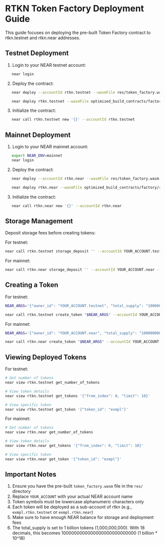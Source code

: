 # RTKN Token Factory Deployment Guide

This guide focuses on deploying the pre-built Token Factory contract to rtkn.testnet and rtkn.near addresses.

## Testnet Deployment

1. Login to your NEAR testnet account:
```bash
   near login
```

2. Deploy the contract:
```bash
   near deploy --accountId rtkn.testnet --wasmFile res/token_factory.wasm

   near deploy rtkn.testnet --wasmFile optimized_build_contracts/factory/res/token_factory.wasm
```

3. Initialize the contract:
```bash
   near call rtkn.testnet new '{}' --accountId rtkn.testnet
```

## Mainnet Deployment

1. Login to your NEAR mainnet account:
```bash
   export NEAR_ENV=mainnet
   near login
```

2. Deploy the contract:
```bash
   near deploy --accountId rtkn.near --wasmFile res/token_factory.wasm

   near deploy rtkn.near --wasmFile optimized_build_contracts/factory/res/token_factory.wasm
```

3. Initialize the contract:
```bash
   near call rtkn.near new '{}' --accountId rtkn.near
```

## Storage Management

Deposit storage fees before creating tokens:

For testnet:
```bash
near call rtkn.testnet storage_deposit '' --accountId YOUR_ACCOUNT.testnet --amount 1
```

For mainnet:
```bash
near call rtkn.near storage_deposit '' --accountId YOUR_ACCOUNT.near --amount 1
```

## Creating a Token

For testnet:
```bash
NEAR_ARGS='{"owner_id": "YOUR_ACCOUNT.testnet", "total_supply": "1000000000000000000000000000", "metadata": { "spec": "ft-1.0.0", "name": "Example Token", "symbol": "EXMPL", "icon": null, "reference": null, "reference_hash": null, "decimals": 18 }}'

near call rtkn.testnet create_token "$NEAR_ARGS" --accountId YOUR_ACCOUNT.testnet
```

For mainnet:
```bash
NEAR_ARGS='{"owner_id": "YOUR_ACCOUNT.near", "total_supply": "1000000000000000000000000000", "metadata": { "spec": "ft-1.0.0", "name": "Example Token", "symbol": "EXMPL", "icon": null, "reference": null, "reference_hash": null, "decimals": 18 }}'

near call rtkn.near create_token "$NEAR_ARGS" --accountId YOUR_ACCOUNT.near
```

## Viewing Deployed Tokens

For testnet:
```bash
# Get number of tokens
near view rtkn.testnet get_number_of_tokens

# View token details
near view rtkn.testnet get_tokens '{"from_index": 0, "limit": 10}'

# View specific token
near view rtkn.testnet get_token '{"token_id": "exmpl"}'
```

For mainnet:
```bash
# Get number of tokens
near view rtkn.near get_number_of_tokens

# View token details
near view rtkn.near get_tokens '{"from_index": 0, "limit": 10}'

# View specific token
near view rtkn.near get_token '{"token_id": "exmpl"}'
```

## Important Notes

1. Ensure you have the pre-built `token_factory.wasm` file in the `res/` directory
2. Replace `YOUR_ACCOUNT` with your actual NEAR account name
3. Token symbols must be lowercase alphanumeric characters only
4. Each token will be deployed as a sub-account of rtkn (e.g., `exmpl.rtkn.testnet` or `exmpl.rtkn.near`)
5. Make sure to have enough NEAR balance for storage and deployment fees
6. The total_supply is set to 1 billion tokens (1,000,000,000). With 18 decimals, this becomes 1000000000000000000000000000 (1 billion * 10^18)
